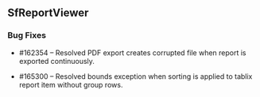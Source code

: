 ## SfReportViewer

### Bug Fixes

* \#162354 –  Resolved PDF export creates corrupted file when report is exported continuously.

* \#165300 – Resolved bounds exception when sorting is applied to tablix report item without group rows.
